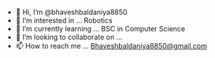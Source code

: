 - 👋 Hi, I’m @bhaveshbaldaniya8850
- 👀 I’m interested in ... Robotics
- 🌱 I’m currently learning ... BSC in Computer Science
- 💞️ I’m looking to collaborate on ...
- 📫 How to reach me ... Bhaveshbaldaniya8850@gmail.com

<!---
bhaveshbaldaniya8850/bhaveshbaldaniya8850 is a ✨ special ✨ repository because its `README.md` (this file) appears on your GitHub profile.
You can click the Preview link to take a look at your changes.
--->
